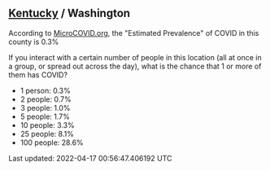 
## [Kentucky](/united-states/kentucky) / Washington

According to [MicroCOVID.org](http://microcovid.org),
the "Estimated Prevalence" of COVID in this county is 0.3%

If you interact with a certain number of people in this location
(all at once in a group, or spread out across the day), what is the chance that
1 or more of them has COVID?

- 1 person: 0.3%
- 2 people: 0.7%
- 3 people: 1.0%
- 5 people: 1.7%
- 10 people: 3.3%
- 25 people: 8.1%
- 100 people: 28.6%

Last updated: 2022-04-17 00:56:47.406192 UTC
